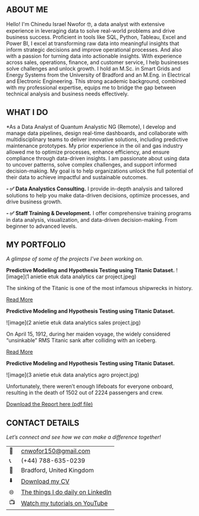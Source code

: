 <!--Section 1: Introduce your self-->
## ABOUT ME

Hello! I'm Chinedu Israel Nwofor 🤓, a data analyst with extensive experience in leveraging data to solve real-world problems and drive business success. Proficient in tools like SQL, Python, Tableau, Excel and Power BI, I excel at transforming raw data into meaningful insights that inform strategic decisions and improve operational processes. And also with a passion for turning data into actionable insights. With experience across sales, operations, finance, and customer service, I help businesses solve challenges and unlock growth. 
I hold an M.Sc. in Smart Grids and Energy Systems from the University of Bradford and an M.Eng. in Electrical and Electronic Engineering. This strong academic background, combined with my professional expertise, equips me to bridge the gap between technical analysis and business needs effectively.


<!--Mention your top/relevant skills here - core and soft skills-->
## WHAT I DO

*As a Data Analyst of Quantum Analystic NG (Remote), I develop and manage data pipelines, design real-time dashboards, and collaborate with multidisciplinary teams to deliver innovative solutions, including predictive maintenance prototypes. My prior experience in the oil and gas industry allowed me to optimize processes, enhance efficiency, and ensure compliance through data-driven insights.
I am passionate about using data to uncover patterns, solve complex challenges, and support informed decision-making. My goal is to help organizations unlock the full potential of their data to achieve impactful and sustainable outcomes.

**- ✅ Data Analystics Consulting.**
I provide in-depth analysis and tailored solutions to help you make data-driven decisions, optimize processes, and drive business growth. 

**- ✅ Staff Training & Development.**
I offer comprehensive training programs in data analysis, visualization, and data-driven decision-making. From beginner to advanced levels. 


<!--Section 2: List 3-4 key projects-->
## MY PORTFOLIO 

*A glimpse of some of the projects I've been working on.*

**Predictive Modeling and Hypothesis Testing using Titanic Dataset.**
![image](1 anietie etuk data analytics car project.jpeg)

The sinking of the Titanic is one of the most infamous shipwrecks in history.


[Read More](https://www.linkedin.com/pulse/predictive-modeling-hypothesis-testing-using-titanic-dataset-anietie/)

**Predictive Modeling and Hypothesis Testing using Titanic Dataset.**

![image](2 anietie etuk data analytics sales project.jpg)

On April 15, 1912, during her maiden voyage, the widely considered “unsinkable” RMS Titanic sank after colliding with an iceberg. 

[Read More](https://www.linkedin.com/pulse/predictive-modeling-hypothesis-testing-using-titanic-dataset-anietie/)

**Predictive Modeling and Hypothesis Testing using Titanic Dataset.**

![image](3 anietie etuk data analytics agro project.jpg)

Unfortunately, there weren’t enough lifeboats for everyone onboard, resulting in the death of 1502 out of 2224 passengers and crew. 

<a href="17 How to Present Data to Executives by Anietie Etuk.pdf">Download the Report here (pdf file)</a>


## CONTACT DETAILS

*Let’s connect and see how we can make a difference together!*
<table>
  <tbody>
    <tr>
      <td>📧</td>
      <td><a href="mailto:cnwofor150@gmail.com@gmail.com">cnwofor150@gmail.com</a></td>
    </tr>
    <tr>
      <td>📞</td>
      <td>(+44) 788-635-0239</td>
    </tr>
    <tr>
      <td>📍</td>
      <td>Bradford, United Kingdom</td>
    </tr>
    <tr>
      <td>⬇️</td>
      <td><a href="https://etuk123456.github.io/portfolio1/docs/Profile.pdf">Download my CV</a></td>
    </tr>
    <tr>
      <td>🌐</td>
      <td><a href="https://linkedin.com/in/etukanietie">The things I do daily on LinkedIn</a></td>
    </tr>
    <tr>
      <td>📺</td>
      <td><a href="https://www.youtube.com/@LearnwithEtuk">Watch my tutorials on YouTube</a></td>
    </tr>
  </tbody>
</table>

   




